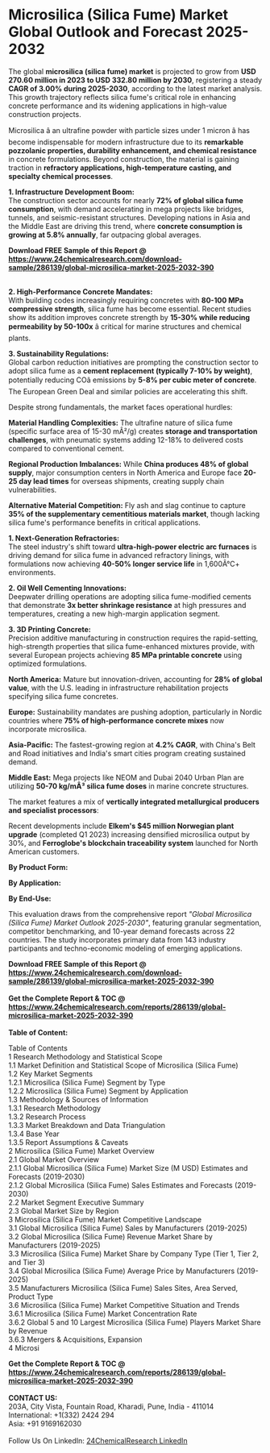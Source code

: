 <h1>Microsilica (Silica Fume) Market Global Outlook and Forecast 2025-2032</h1><p>The global <strong>microsilica (silica fume) market</strong> is projected to grow from <strong>USD 270.60 million in 2023 to USD 332.80 million by 2030</strong>, registering a steady <strong>CAGR of 3.00% during 2025-2030</strong>, according to the latest market analysis. This growth trajectory reflects silica fume's critical role in enhancing concrete performance and its widening applications in high-value construction projects.</p><p>Microsilica â an ultrafine powder with particle sizes under 1 micron â has become indispensable for modern infrastructure due to its <strong>remarkable pozzolanic properties, durability enhancement, and chemical resistance</strong> in concrete formulations. Beyond construction, the material is gaining traction in <strong>refractory applications, high-temperature casting, and specialty chemical processes</strong>.</p><p><strong>1. Infrastructure Development Boom:</strong><br>
The construction sector accounts for nearly <strong>72% of global silica fume consumption</strong>, with demand accelerating in mega projects like bridges, tunnels, and seismic-resistant structures. Developing nations in Asia and the Middle East are driving this trend, where <strong>concrete consumption is growing at 5.8% annually</strong>, far outpacing global averages.</p><div><b>Download FREE Sample of this Report @ 
            <a href="https://www.24chemicalresearch.com/download-sample/286139/global-microsilica-market-2025-2032-390">
            https://www.24chemicalresearch.com/download-sample/286139/global-microsilica-market-2025-2032-390</a></b></div><br><p><strong>2. High-Performance Concrete Mandates:</strong><br>
With building codes increasingly requiring concretes with <strong>80-100 MPa compressive strength</strong>, silica fume has become essential. Recent studies show its addition improves concrete strength by <strong>15-30% while reducing permeability by 50-100x</strong> â critical for marine structures and chemical plants.</p><p><strong>3. Sustainability Regulations:</strong><br>
Global carbon reduction initiatives are prompting the construction sector to adopt silica fume as a <strong>cement replacement (typically 7-10% by weight)</strong>, potentially reducing COâ emissions by <strong>5-8% per cubic meter of concrete</strong>. The European Green Deal and similar policies are accelerating this shift.</p><p>Despite strong fundamentals, the market faces operational hurdles:</p><p><strong>Material Handling Complexities:</strong> The ultrafine nature of silica fume (specific surface area of 15-30 mÂ²/g) creates <strong>storage and transportation challenges</strong>, with pneumatic systems adding 12-18% to delivered costs compared to conventional cement.</p><p><strong>Regional Production Imbalances:</strong> While <strong>China produces 48% of global supply</strong>, major consumption centers in North America and Europe face <strong>20-25 day lead times</strong> for overseas shipments, creating supply chain vulnerabilities.</p><p><strong>Alternative Material Competition:</strong> Fly ash and slag continue to capture <strong>35% of the supplementary cementitious materials market</strong>, though lacking silica fume's performance benefits in critical applications.</p><p><strong>1. Next-Generation Refractories:</strong><br>
The steel industry's shift toward <strong>ultra-high-power electric arc furnaces</strong> is driving demand for silica fume in advanced refractory linings, with formulations now achieving <strong>40-50% longer service life</strong> in 1,600Â°C+ environments.</p><p><strong>2. Oil Well Cementing Innovations:</strong><br>
Deepwater drilling operations are adopting silica fume-modified cements that demonstrate <strong>3x better shrinkage resistance</strong> at high pressures and temperatures, creating a new high-margin application segment.</p><p><strong>3. 3D Printing Concrete:</strong><br>
Precision additive manufacturing in construction requires the rapid-setting, high-strength properties that silica fume-enhanced mixtures provide, with several European projects achieving <strong>85 MPa printable concrete</strong> using optimized formulations.</p><p><strong>North America:</strong> Mature but innovation-driven, accounting for <strong>28% of global value</strong>, with the U.S. leading in infrastructure rehabilitation projects specifying silica fume concretes.</p><p><strong>Europe:</strong> Sustainability mandates are pushing adoption, particularly in Nordic countries where <strong>75% of high-performance concrete mixes</strong> now incorporate microsilica.</p><p><strong>Asia-Pacific:</strong> The fastest-growing region at <strong>4.2% CAGR</strong>, with China's Belt and Road initiatives and India's smart cities program creating sustained demand.</p><p><strong>Middle East:</strong> Mega projects like NEOM and Dubai 2040 Urban Plan are utilizing <strong>50-70 kg/mÂ³ silica fume doses</strong> in marine concrete structures.</p><p>The market features a mix of <strong>vertically integrated metallurgical producers and specialist processors</strong>:</p><p>Recent developments include <strong>Elkem's $45 million Norwegian plant upgrade</strong> (completed Q1 2023) increasing densified microsilica output by 30%, and <strong>Ferroglobe's blockchain traceability system</strong> launched for North American customers.</p><p><strong>By Product Form:</strong></p><p><strong>By Application:</strong></p><p><strong>By End-Use:</strong></p><p>This evaluation draws from the comprehensive report <em>"Global Microsilica (Silica Fume) Market Outlook 2025-2030"</em>, featuring granular segmentation, competitor benchmarking, and 10-year demand forecasts across 22 countries. The study incorporates primary data from 143 industry participants and techno-economic modeling of emerging applications.</p><div><b>Download FREE Sample of this Report @ 
            <a href="https://www.24chemicalresearch.com/download-sample/286139/global-microsilica-market-2025-2032-390">
            https://www.24chemicalresearch.com/download-sample/286139/global-microsilica-market-2025-2032-390</a></b></div><br><div><b>Get the Complete Report & TOC @ 
            <a href="https://www.24chemicalresearch.com/reports/286139/global-microsilica-market-2025-2032-390">
            https://www.24chemicalresearch.com/reports/286139/global-microsilica-market-2025-2032-390</a></b></div><br>
            <b>Table of Content:</b><p>Table of Contents<br />
1 Research Methodology and Statistical Scope<br />
1.1 Market Definition and Statistical Scope of Microsilica (Silica Fume)<br />
1.2 Key Market Segments<br />
1.2.1 Microsilica (Silica Fume) Segment by Type<br />
1.2.2 Microsilica (Silica Fume) Segment by Application<br />
1.3 Methodology & Sources of Information<br />
1.3.1 Research Methodology<br />
1.3.2 Research Process<br />
1.3.3 Market Breakdown and Data Triangulation<br />
1.3.4 Base Year<br />
1.3.5 Report Assumptions & Caveats<br />
2 Microsilica (Silica Fume) Market Overview<br />
2.1 Global Market Overview<br />
2.1.1 Global Microsilica (Silica Fume) Market Size (M USD) Estimates and Forecasts (2019-2030)<br />
2.1.2 Global Microsilica (Silica Fume) Sales Estimates and Forecasts (2019-2030)<br />
2.2 Market Segment Executive Summary<br />
2.3 Global Market Size by Region<br />
3 Microsilica (Silica Fume) Market Competitive Landscape<br />
3.1 Global Microsilica (Silica Fume) Sales by Manufacturers (2019-2025)<br />
3.2 Global Microsilica (Silica Fume) Revenue Market Share by Manufacturers (2019-2025)<br />
3.3 Microsilica (Silica Fume) Market Share by Company Type (Tier 1, Tier 2, and Tier 3)<br />
3.4 Global Microsilica (Silica Fume) Average Price by Manufacturers (2019-2025)<br />
3.5 Manufacturers Microsilica (Silica Fume) Sales Sites, Area Served, Product Type<br />
3.6 Microsilica (Silica Fume) Market Competitive Situation and Trends<br />
3.6.1 Microsilica (Silica Fume) Market Concentration Rate<br />
3.6.2 Global 5 and 10 Largest Microsilica (Silica Fume) Players Market Share by Revenue<br />
3.6.3 Mergers & Acquisitions, Expansion<br />
4 Microsi</p><div><b>Get the Complete Report & TOC @ 
            <a href="https://www.24chemicalresearch.com/reports/286139/global-microsilica-market-2025-2032-390">
            https://www.24chemicalresearch.com/reports/286139/global-microsilica-market-2025-2032-390</a></b></div><br><b>CONTACT US:</b><br>
            203A, City Vista, Fountain Road, Kharadi, Pune, India - 411014<br>
            International: +1(332) 2424 294<br>
            Asia: +91 9169162030 <br><br>
            Follow Us On LinkedIn: <a href="https://www.linkedin.com/company/24chemicalresearch/">24ChemicalResearch LinkedIn</a>